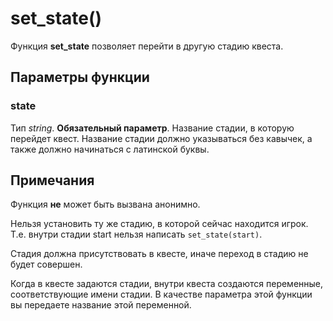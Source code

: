 # set_state()
Функция **set_state** позволяет перейти в другую стадию квеста.

## Параметры функции
### state
Тип *string*. **Обязательный параметр**. Название стадии, в которую перейдет квест. Название стадии должно указываться без кавычек, а также должно начинаться с латинской буквы.

## Примечания
Функция **не** может быть вызвана анонимно.

Нельзя установить ту же стадию, в которой сейчас находится игрок. Т.е. внутри стадии start нельзя написать `set_state(start)`.

Стадия должна присутствовать в квесте, иначе переход в стадию не будет совершен.

Когда в квесте задаются стадии, внутри квеста создаются переменные, соответствующие имени стадии. В качестве параметра этой функции вы передаете название этой переменной.